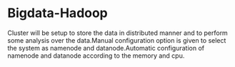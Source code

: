 # Bigdata-Hadoop

Cluster will be setup to store the data in distributed manner and to perform some analysis over the data.Manual configuration option is given to select the system as namenode and datanode.Automatic configuration of namenode and datanode according to the memory and cpu.
